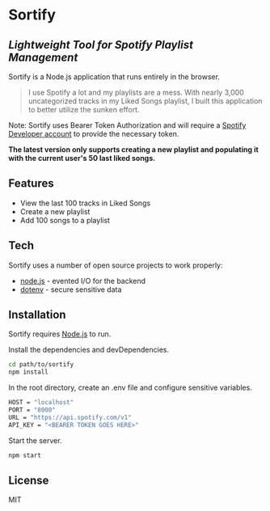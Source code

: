# Sortify
## _Lightweight Tool for Spotify Playlist Management_

Sortify is a Node.js application that runs entirely in the browser.

>I use Spotify a lot and my playlists are a mess. With nearly 3,000 uncategorized tracks in my Liked Songs playlist, I built this application to better utilize the sunken effort.

Note: Sortify uses Bearer Token Authorization and will require a [Spotify Developer account](https://developer.spotify.com/) to provide the necessary token.

__The latest version only supports creating a new playlist and populating it with the current user's 50 last liked songs.__

## Features
- View the last 100 tracks in Liked Songs
- Create a new playlist
- Add 100 songs to a playlist

## Tech
Sortify uses a number of open source projects to work properly:

- [node.js] - evented I/O for the backend
- [dotenv] -  secure sensitive data

## Installation
Sortify requires [Node.js](https://nodejs.org/) to run.

Install the dependencies and devDependencies.

```sh
cd path/to/sortify
npm install
```

In the root directory, create an .env file and configure sensitive variables.

```sh
HOST = "localhost"
PORT = "8000"
URL = "https://api.spotify.com/v1"
API_KEY = "<BEARER TOKEN GOES HERE>"
```

Start the server.
```sh
npm start
```

## License
MIT

[//]: # (These are reference links used in the body of this note and get stripped out when the markdown processor does its job. There is no need to format nicely because it shouldn't be seen. Thanks SO - http://stackoverflow.com/questions/4823468/store-comments-in-markdown-syntax)

   [node.js]: <http://nodejs.org>
   [dotenv]: <https://www.npmjs.com/package/dotenv>